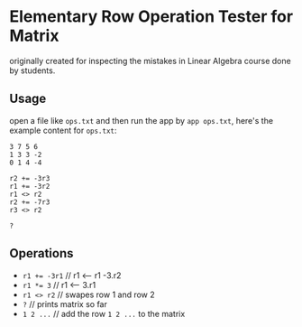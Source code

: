 # Elementary Row Operation Tester for Matrix

originally created for inspecting the mistakes in Linear Algebra course done by students.


## Usage

open a file like `ops.txt` and then run the app by `app ops.txt`, here's the example content for `ops.txt`:

```
3 7 5 6
1 3 3 -2
0 1 4 -4

r2 += -3r3
r1 += -3r2
r1 <> r2
r2 += -7r3
r3 <> r2

?
```

## Operations
- `r1 += -3r1` // r1 <-- r1 -3.r2
- `r1 *= 3`    // r1 <-- 3.r1
- `r1 <> r2`   // swapes row 1 and row 2
- `?`          // prints matrix so far
- `1 2 ...`    // add the row `1 2 ...` to the matrix
